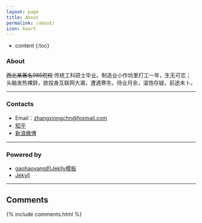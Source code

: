 ```yaml
---
layout: page
title: About
permalink: /about/
icon: heart
---
```


* content
{:toc}

### About

~~西北某著名985院校~~
传统工科硕士毕业。制造业小作坊里打工一年，生无可恋；头脑发热裸辞，欲投身互联网大潮，遭遇寒冬。待业月余，温饱存疑，前途未卜。

---

### Contacts

* Email：zhangxiongchn@foxmail.com
* [知乎](https://www.zhihu.com/people/bearing-bear)
* [新浪微博](http://weibo.com/zhangxiongchn/)

---

### Powered by

* [gaohaoyang的Jeklly模板](https://github.com/Gaohaoyang/gaohaoyang.github.io)
* [Jekyll](https://github.com/jekyll/jekyll)

---

## Comments

{% include comments.html %}
